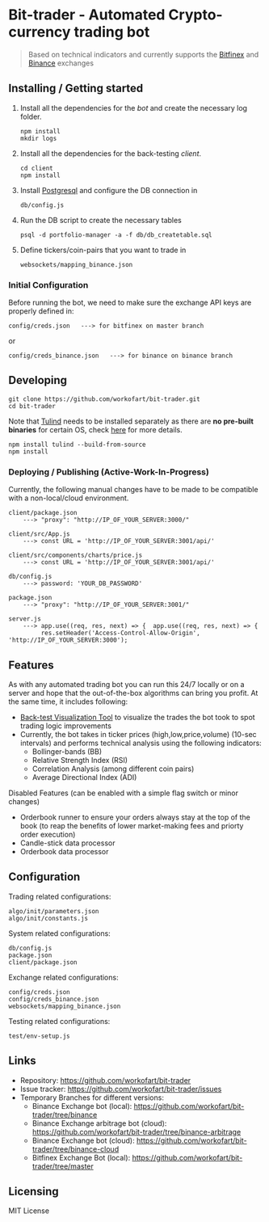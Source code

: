 # Bit-trader - Automated Crypto-currency trading bot
> Based on technical indicators and currently supports the [Bitfinex](https://www.bitfinex.com/) and [Binance](https://www.binance.com/en) exchanges

## Installing / Getting started

1. Install all the dependencies for the *bot* and create the necessary log folder.

    ```shell
    npm install
    mkdir logs
    ```

2. Install all the dependencies for the back-testing *client*.
    ```shell
    cd client
    npm install
    ```

3. Install [Postgresql](https://www.postgresql.org/download/) and configure the DB connection in
    ```
    db/config.js
    ```

4. Run the DB script to create the necessary tables
    ```shell
    psql -d portfolio-manager -a -f db/db_createtable.sql
    ```

5. Define tickers/coin-pairs that you want to trade in
    ```
    websockets/mapping_binance.json
    ```


### Initial Configuration

Before running the bot, we need to make sure the exchange API keys are properly defined in:

```
config/creds.json   ---> for bitfinex on master branch
```
or
```
config/creds_binance.json   ---> for binance on binance branch
```

## Developing

```shell
git clone https://github.com/workofart/bit-trader.git
cd bit-trader
```


Note that [Tulind](https://github.com/TulipCharts/tulipnode) needs to be installed separately as there are **no pre-built binaries** for certain OS, check [here](https://github.com/TulipCharts/tulipnode#installation) for more details.

```shell
npm install tulind --build-from-source
npm install
```


### Deploying / Publishing (**Active-Work-In-Progress**)

Currently, the following manual changes have to be made to be compatible with a non-local/cloud environment.


```
client/package.json
    ---> "proxy": "http://IP_OF_YOUR_SERVER:3000/"

client/src/App.js
    ---> const URL = 'http://IP_OF_YOUR_SERVER:3001/api/'

client/src/components/charts/price.js
    ---> const URL = 'http://IP_OF_YOUR_SERVER:3001/api/'

db/config.js
    ---> password: 'YOUR_DB_PASSWORD'

package.json
    ---> "proxy": "http://IP_OF_YOUR_SERVER:3001/"

server.js
    ---> app.use((req, res, next) => {	app.use((req, res, next) => {
         res.setHeader('Access-Control-Allow-Origin', 'http://IP_OF_YOUR_SERVER:3000');
```


## Features

As with any automated trading bot you can run this 24/7 locally or on a server and hope that the out-of-the-box algorithms can bring you profit. At the same time, it includes following:

* [Back-test Visualization Tool]((localhost:3001)) to visualize the trades the bot took to spot trading logic improvements
* Currently, the bot takes in ticker prices (high,low,price,volume) (10-sec intervals) and performs technical analysis using the following indicators:
    * Bollinger-bands (BB)
    * Relative Strength Index (RSI)
    * Correlation Analysis (among different coin pairs)
    * Average Directional Index (ADI)

Disabled Features (can be enabled with a simple flag switch or minor changes)
* Orderbook runner to ensure your orders always stay at the top of the book (to reap the benefits of lower market-making fees and priorty order execution)
* Candle-stick data processor
* Orderbook data processor

## Configuration

Trading related configurations:
```
algo/init/parameters.json
algo/init/constants.js
```

System related configurations:
```
db/config.js
package.json
client/package.json
```
Exchange related configurations:
```
config/creds.json
config/creds_binance.json
websockets/mapping_binance.json
```

Testing related configurations:
```
test/env-setup.js
```

## Links

- Repository: https://github.com/workofart/bit-trader
- Issue tracker: https://github.com/workofart/bit-trader/issues
- Temporary Branches for different versions:
  - Binance Exchange bot (local): https://github.com/workofart/bit-trader/tree/binance
  - Binance Exchange arbitrage bot (cloud): https://github.com/workofart/bit-trader/tree/binance-arbitrage
  - Binance Exchange bot (cloud): https://github.com/workofart/bit-trader/tree/binance-cloud
  - Bitfinex Exchange Bot (local): https://github.com/workofart/bit-trader/tree/master


## Licensing

MIT License
